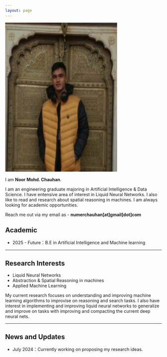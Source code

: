 ```yaml
---
layout: page
---
```


<img src="https://raw.githubusercontent.com/noorchauhan/noorchauhan.github.io/main/my.jpeg" class="floatpic" width="360" height="480">

I am **Noor Mohd. Chauhan**.

I am an engineering graduate majoring in Artificial Intelligence & Data Science. I have entensive area of interest in Liquid Neural Networks. I also like to read and research about spatial reasoning in machines. I am always looking for academic opportunities.

Reach me out via my email as - **numerchauhan[at]gmail[dot]com**

## Academic

- 2025 - Future：B.E in Artificial Intelligence and Machine learning

---

## Research Interests

- Liquid Neural Networks
- Abstraction & Spatial Reasoning in machines
- Applied Machine Learning

My current research focuses on understanding and improving machine learning algorithms to improvise on reasoning and search tasks. I also have interest in implementing and improving liquid neural networks to generalize and improve on tasks with improving and compacting the current deep neural nets.

---

## News and Updates

- July 2024：Currently working on proposing my research ideas.

<!-- <blockquote class="twitter-tweet"><p lang="en" dir="ltr">Thrilled to be an AAAI-UC Scholar at <a href="https://twitter.com/hashtag/AAAI24?src=hash&amp;ref_src=twsrc%5Etfw">#AAAI24</a>, thanks to <a href="https://twitter.com/hashtag/AAAI?src=hash&amp;ref_src=twsrc%5Etfw">#AAAI</a> &amp; <a href="https://twitter.com/hashtag/GoogleExploreCSR?src=hash&amp;ref_src=twsrc%5Etfw">#GoogleExploreCSR</a> for the sponsorship. Grateful for the knowledge gained and new friendships formed.<br><br>Wonderful trip in Vancouver. Looking forward to staying connected with all.<a href="https://twitter.com/hashtag/AAAI24?src=hash&amp;ref_src=twsrc%5Etfw">#AAAI24</a> <a href="https://twitter.com/hashtag/Vancouver?src=hash&amp;ref_src=twsrc%5Etfw">#Vancouver</a> <a href="https://twitter.com/hashtag/GoogleExploreCSR?src=hash&amp;ref_src=twsrc%5Etfw">#GoogleExploreCSR</a> <a href="https://t.co/wUQUp8XlSM">pic.twitter.com/wUQUp8XlSM</a></p>&mdash; Hanlin CAI (seeking a PhD position 2025) (@lancecai2002) <a href="https://twitter.com/lancecai2002/status/1762210025173344260?ref_src=twsrc%5Etfw">February 26, 2024</a></blockquote> <script async src="https://platform.twitter.com/widgets.js" charset="utf-8"></script> -->

